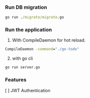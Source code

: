 ### Run DB migration
```cmd
go run ./migrate/migrate.go
```

### Run the application
1. With CompileDaemon for hot reload.
```cmd
CompileDaemon -command="./go-todo"
```
2. with go cli
```cmd
go run server.go
```

### Features
[ ] JWT Authentication